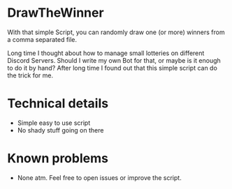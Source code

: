 # DrawTheWinner
With that simple Script, you can randomly draw one (or more) winners from a comma separated file. 

Long time I thought about how to manage small lotteries on different Discord Servers. Should I write my own Bot for that, or maybe is it enough to do it by hand? 
After long time I found out that this simple script can do the trick for me. 

# Technical details
* Simple easy to use script 
* No shady stuff going on there
  
# Known problems
* None atm. Feel free to open issues or improve the script.

